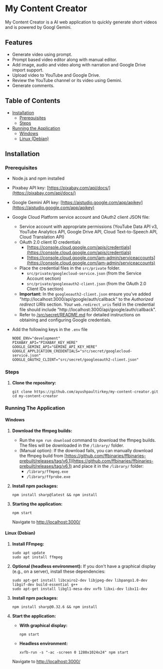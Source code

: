 # My Content Creator
My Content Creator is a AI web application to quickly generate short videos and is powered by Googl Gemini.

## Features
- Generate video using prompt.
- Prompt based video editor along with manual editor.
- Add image, audio and video along with narration and Google Drive import support.
- Upload video to YouTube and Google Drive.
- Review the YouTube channel or its video using Gemini.
- Generate comments.

## Table of Contents

- [Installation](#installation)
    - [Prerequisites](#prerequisites)
    - [Steps](#steps)
- [Running the Application](#running-the-application)
    - [Windows](#windows)
    - [Linux (Debian)](#linux-debian)

## Installation

### Prerequisites
- Node.js and npm installed
- Pixabay API key: [https://pixabay.com/api/docs/](https://pixabay.com/api/docs/)
- Google Gemini API key: [https://aistudio.google.com/app/apikey](https://aistudio.google.com/app/apikey)
- Google Cloud Platform service account and OAuth2 client JSON file:
    - Service account with appropriate permissions (YouTube Data API v3, YouTube Analytics API, Google Drive API, Cloud Text-to-Speech API, Cloud Translation API)
    - OAuth 2.0 client ID credentials
        - [https://console.cloud.google.com/apis/credentials](https://console.cloud.google.com/apis/credentials) 
        - [https://console.cloud.google.com/iam-admin/serviceaccounts](https://console.cloud.google.com/iam-admin/serviceaccounts)
    - Place the credential files in the `src/private` folder.
        - `src/private/googlecloud-service.json` (from the Service Account section)
        - `src/private/googleoauth2-client.json` (from the OAuth 2.0 Client IDs section)
    - **Important:** In the `googleoauth2-client.json` ensure you've added "http://localhost:3000/api/google/auth/callback" to the *Authorized redirect URIs* section. Your `web.redirect_uris` field in the credential file should include "http://localhost:3000/api/google/auth/callback".
    - Refer to [/src/secret/README.md](/src/secret/README.md) for detailed instructions on obtaining and configuring Google credentials.

- Add the following keys in the `.env` file
    ```
    NODE_ENV="development"
    PIXABAY_API="PIXABAY_KEY_HERE"
    GOOGLE_GEMINI_API="GEMINI_API_KEY_HERE"
    GOOGLE_APPLICATION_CREDENTIALS="src/secret/googlecloud-service.json"
    GOOGLE_OAUTH2_CLIENT="src/secret/googleoauth2-client.json"
    ```
    
### Steps
1. **Clone the repository:**
    ```
    git clone https://github.com/ayushpaultirkey/my-content-creator.git
    cd my-content-creator
    ```

### Running The Application
#### **Windows**
1. **Download the ffmpeg builds:**
    - Run the `npm run download` command to download the ffmpeg builds. The files will be downloaded in the `/library/` folder.
    - (Manual option): If the download fails, you can manually download the ffmpeg build from [https://github.com/ffbinaries/ffbinaries-prebuilt/releases/tag/v6.1](https://github.com/ffbinaries/ffbinaries-prebuilt/releases/tag/v6.1) and place it in the `/library/` folder:
        - `/library/ffmpeg.exe`
        - `/library/ffprobe.exe`

2. **Install npm packages:**
    ```
    npm install sharp@latest && npm install
    ```

3. **Starting the application:**
    ```
    npm start
    ```
    Navigate to [http://localhost:3000/](http://localhost:3000/)

#### **Linux (Debian)**
1. **Install FFmpeg:**
    ```
    sudo apt update
    sudo apt install ffmpeg
    ```

2. **Optional (headless environment):**
    If you don't have a graphical display (e.g., on a server), install these dependencies:
    ```
    sudo apt-get install libcairo2-dev libjpeg-dev libpango1.0-dev libgif-dev build-essential g++
    sudo apt-get install libgl1-mesa-dev xvfb libxi-dev libx11-dev 
    ```

3. **Install npm packages:**
    ```
    npm install sharp@0.32.6 && npm install
    ```

4. **Start the application:**
    - **With graphical display:**
        ```
        npm start
        ```
    - **Headless environment:**
        ```
        xvfb-run -s "-ac -screen 0 1280x1024x24" npm start 
        ```

    Navigate to [http://localhost:3000/](http://localhost:3000/)